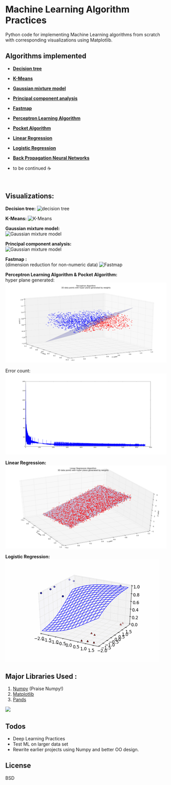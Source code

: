 # Machine Learning Algorithm Practices 

Python code for implementing Machine Learning algorithms from scratch with corresponding visualizations using Matplotlib. 

Algorithms implemented
----------------------
  - **[Decision tree](https://en.wikipedia.org/wiki/Decision_tree)**
  - **[K-Means](https://en.wikipedia.org/wiki/K-means_clustering)**
  - **[Gaussian mixture model](https://en.wikipedia.org/wiki/Mixture_model)**
  - **[Principal component analysis](https://en.wikipedia.org/wiki/Principal_component_analysis)**
  - **[Fastmap](https://www.google.com/search?q=fastmap&oq=fastmap&aqs=chrome.0.69i59j69i60j69i61j69i60j69i59l2.2981j0j4&sourceid=chrome&ie=UTF-8)**
  - **[Perceptron Learning Algorithm](https://en.wikipedia.org/wiki/Perceptron)**
  - **[Pocket Algorithm](https://work.caltech.edu/library/032.html)**
  - **[Linear Regression](https://en.wikipedia.org/wiki/Linear_regression)**
  - **[Logistic Regression](https://en.wikipedia.org/wiki/Logistic_regression)**
  - **[Back Propagation Neural Networks](https://en.wikipedia.org/wiki/Backpropagation)**

  - to be continued :coffee:
    
  <br>


Visualizations:
----------------------
**Decision tree:**
![decision tree ](https://i.imgur.com/tTbVq5O.png)
<br> 


**K-Means:**
 ![K-Means](https://i.imgur.com/BmTrMSw.png)
<br>


**Gaussian mixture model:**
<br>
![Gaussian mixture model ](https://i.imgur.com/FyiuJEO.png)
<br>


**Principal component analysis:**
<br>
![Gaussian mixture model ](https://i.imgur.com/5LsT9dX.png)
<br>


**Fastmap :** 
<br>
(dimension reduction for non-numeric data)
![Fastmap ](https://i.imgur.com/RX65FLO.png)
<br>

**Perceptron Learning Algorithm & Pocket Algorithm:**
<br>
hyper plane generated: 
![Perceptron Learning Algorithm](https://raw.githubusercontent.com/AlexZhangji/ml_algorithm_practices/master/4.1_perceptron_and_pocket/perceprton_hyperplane.png)

Error count:
![Perceptron Learning Algorithm](https://raw.githubusercontent.com/AlexZhangji/ml_algorithm_practices/master/4.1_perceptron_and_pocket/error_list_perceptron.png)
<br>

**Linear Regression:**
<br>
![Gaussian mixture model ](https://github.com/AlexZhangji/ml_algorithm_practices/blob/master/4.2_linear_regression_and_logistic_regression/linear_regression_hyperplane.png?raw=true)
<br>

**Logistic Regression:**
<br>
![Gaussian mixture model ](https://raw.githubusercontent.com/AlexZhangji/ml_algorithm_practices/master/4.2_linear_regression_and_logistic_regression/model_motion_logistic_regression.gif)
<br>


Major Libraries Used :
----------------------
 1. [Numpy](http://www.numpy.org/) (Praise Numpy!)
 2. [Matplotlib](https://matplotlib.org/)
 3. [Pands](http://pandas.pydata.org/)

<img src="https://i.imgur.com/JYobmUA.jpg" width="220">


Todos
----------------------
 - Deep Learning Practices
 - Test ML on larger data set
 - Rewrite earlier projects using Numpy and better OO design. 



License
----
BSD
